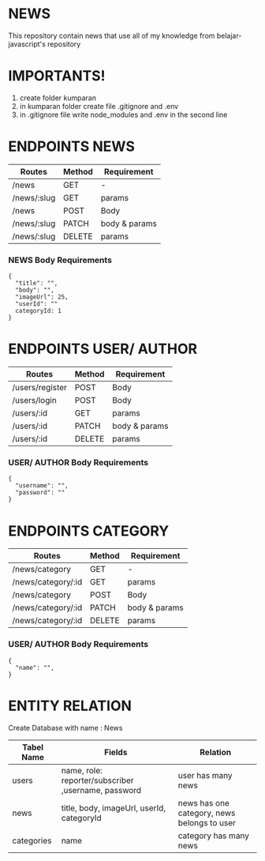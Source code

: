 # NEWS

This repository contain news that use all of my knowledge from belajar-javascript's repository

# IMPORTANTS!

1. create folder kumparan
2. in kumparan folder create file .gitignore and .env
3. in .gitignore file write node_modules and .env in the second line

# ENDPOINTS NEWS

| Routes      | Method | Requirement   |
| ----------- | ------ | ------------- |
| /news       | GET    | -             |
| /news/:slug | GET    | params        |
| /news       | POST   | Body          |
| /news/:slug | PATCH  | body & params |
| /news/:slug | DELETE | params        |

### NEWS Body Requirements

```
{
  "title": "",
  "body": "",
  "imageUrl": 25,
  "userId": ""
  categoryId: 1
}
```

# ENDPOINTS USER/ AUTHOR

| Routes          | Method | Requirement   |
| --------------- | ------ | ------------- |
| /users/register | POST   | Body          |
| /users/login    | POST   | Body          |
| /users/:id      | GET    | params        |
| /users/:id      | PATCH  | body & params |
| /users/:id      | DELETE | params        |

### USER/ AUTHOR Body Requirements

```
{
  "username": "",
  "password": ""
}
```

# ENDPOINTS CATEGORY

| Routes             | Method | Requirement   |
| ------------------ | ------ | ------------- |
| /news/category     | GET    | -             |
| /news/category/:id | GET    | params        |
| /news/category     | POST   | Body          |
| /news/category/:id | PATCH  | body & params |
| /news/category/:id | DELETE | params        |

### USER/ AUTHOR Body Requirements

```
{
  "name": "",
}
```

# ENTITY RELATION

Create Database with name : News

| Tabel Name | Fields                                              | Relation                                    |
| ---------- | --------------------------------------------------- | ------------------------------------------- |
| users      | name, role: reporter/subscriber ,username, password | user has many news                          |
| news       | title, body, imageUrl, userId, categoryId           | news has one category, news belongs to user |
| categories | name                                                | category has many news                      |

